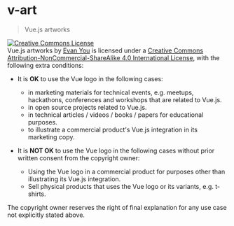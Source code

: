 # v-art

> Vue.js artworks

<a rel="license" href="http://creativecommons.org/licenses/by-nc-sa/4.0/"><img alt="Creative Commons License" style="border-width:0" src="https://i.creativecommons.org/l/by-nc-sa/4.0/88x31.png" /></a><br /><span xmlns:dct="http://purl.org/dc/terms/" property="dct:title">Vue.js artworks</span> by <a xmlns:cc="http://creativecommons.org/ns#" href="http://evanyou.me" property="cc:attributionName" rel="cc:attributionURL">Evan You</a> is licensed under a <a rel="license" href="http://creativecommons.org/licenses/by-nc-sa/4.0/">Creative Commons Attribution-NonCommercial-ShareAlike 4.0 International License</a>, with the following extra conditions:

- It is **OK** to use the Vue logo in the following cases:
  - in marketing materials for technical events, e.g. meetups, hackathons, conferences and workshops that are related to Vue.js.
  - in open source projects related to Vue.js.
  - in technical articles / videos / books / papers for educational purposes.
  - to illustrate a commercial product's Vue.js integration in its marketing copy.

- It is **NOT OK** to use the Vue logo in the following cases without prior written consent from the copyright owner:
  - Using the Vue logo in a commercial product for purposes other than illustrating its Vue.js integration.
  - Sell physical products that uses the Vue logo or its variants, e.g. t-shirts.

The copyright owner reserves the right of final explanation for any use case not explicitly stated above.
